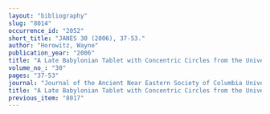 ```yaml
---
layout: "bibliography"
slug: "8014"
occurrence_id: "2052"
short_title: "JANES 30 (2006), 37-53."
author: "Horowitz, Wayne"
publication_year: "2006"
title: "A Late Babylonian Tablet with Concentric Circles from the University Museum (CBS 1766)."
volume_no_: "30"
pages: "37-53"
journal: "Journal of the Ancient Near Eastern Society of Columbia University"
title: "A Late Babylonian Tablet with Concentric Circles from the University Museum (CBS 1766)."
previous_item: "8017"
---
```

